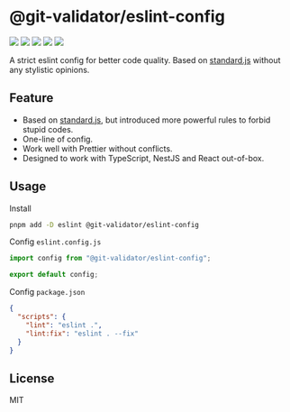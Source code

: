 # @git-validator/eslint-config

[![](https://img.shields.io/npm/l/@git-validator/eslint-config.svg)](https://github.com/zanminkian/git-validator/blob/main/LICENSE)
[![](https://img.shields.io/npm/v/@git-validator/eslint-config.svg)](https://www.npmjs.com/package/@git-validator/eslint-config)
[![](https://img.shields.io/npm/dm/@git-validator/eslint-config.svg)](https://www.npmjs.com/package/@git-validator/eslint-config)
[![](https://img.shields.io/librariesio/release/npm/@git-validator/eslint-config)](https://www.npmjs.com/package/@git-validator/eslint-config)
[![](https://packagephobia.com/badge?p=@git-validator/eslint-config)](https://packagephobia.com/result?p=@git-validator/eslint-config)

A strict eslint config for better code quality. Based on [standard.js](https://github.com/standard/standard) without any stylistic opinions.

## Feature

- Based on [standard.js](https://github.com/standard/standard), but introduced more powerful rules to forbid stupid codes.
- One-line of config.
- Work well with Prettier without conflicts.
- Designed to work with TypeScript, NestJS and React out-of-box.

## Usage

Install

```sh
pnpm add -D eslint @git-validator/eslint-config
```

Config `eslint.config.js`

```js
import config from "@git-validator/eslint-config";

export default config;
```

Config `package.json`

```json
{
  "scripts": {
    "lint": "eslint .",
    "lint:fix": "eslint . --fix"
  }
}
```

## License

MIT
